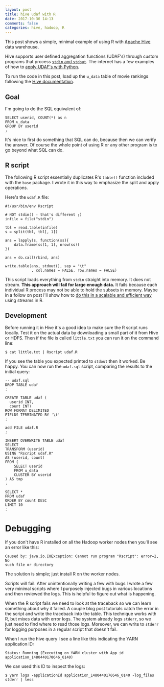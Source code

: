 ```yaml
---
layout: post
title: hive udaf with R
date: 2017-10-30 14:13
comments: false
categories: hive, hadoop, R
---
```


This post shows a simple, minimal example of using R with
[Apache Hive](https://hive.apache.org/) data warehouse.

Hive supports user defined aggregation functions (UDAF's) through custom programs
that process [`stdin` and
`stdout`](https://en.wikipedia.org/wiki/Standard_streams). The internet
has a few examples of how to [apply UDAF's with
Python](http://www.florianwilhelm.info/2016/10/python_udf_in_hive/).

To run the code in this post, load up the `u_data` table of movie rankings following
the [Hive
documentation](https://cwiki.apache.org/confluence/display/Hive/GettingStarted#GettingStarted-MovieLensUserRatings).

## Goal

I'm going to do the SQL equivalent of: 

```
SELECT userid, COUNT(*) as n
FROM u_data
GROUP BY userid
;
```

It's nice to first do something that SQL can do, because then we can verify
the answer. Of course the whole point of using R or any other program is to
go beyond what SQL can do.

## R script

The following R script essentially duplicates R's `table()` function
included with the `base` package. I wrote it in this way to emphasize the
split and apply operations.

Here's the `udaf.R` file:

```{R}
#!/usr/bin/env Rscript

# NOT stdin() - that's different ;)
infile = file("stdin")

tbl = read.table(infile)
s = split(tbl, tbl[, 1])

ans = lapply(s, function(ss){
    data.frame(ss[1, 1], nrow(ss))
})

ans = do.call(rbind, ans)

write.table(ans, stdout(), sep = "\t"
            , col.names = FALSE, row.names = FALSE)
```

This script loads everything from `stdin` straight into memory. It does not
stream. __This approach will fail for large enough data.__ It fails
because each individual R process may not be able to hold the subsets in
memory. Maybe in a follow on post I'll show how to [do this in a scalable
and efficient way](https://github.com/clarkfitzg/phd_research/blob/master/analysis/pems/hadoop/piecewise_fd.R)
using streams in R.

## Development

Before running it in Hive it's a good idea to make sure the R script runs
locally. Test it on the actual data by downloading a small part of it from
Hive or HDFS. Then if the file is called `little.txt` you can run it on
the command line:

```{bash}
$ cat little.txt | Rscript udaf.R
```

If you see the table you expected printed to `stdout` then it worked. Be
happy. You can now run the `udaf.sql` script, comparing the results to the
initial query:

```{sql}
-- udaf.sql
DROP TABLE udaf
;

CREATE TABLE udaf (
  userid INT,
  count INT)
ROW FORMAT DELIMITED
FIELDS TERMINATED BY '\t'
;

add FILE udaf.R
;

INSERT OVERWRITE TABLE udaf
SELECT
TRANSFORM (userid)
USING "Rscript udaf.R"
AS (userid, count)
FROM (
    SELECT userid
    FROM u_data 
    CLUSTER BY userid
) AS tmp
;

SELECT *
FROM udaf
ORDER BY count DESC
LIMIT 10
;
```

# Debugging

If you don't have R installed on all the Hadoop worker nodes then you'll see an
error like this:
```
Caused by: java.io.IOException: Cannot run program "Rscript": error=2, No
such file or directory
```
The solution is simple; just install R on the worker nodes.

Scripts will fail. After unintentionally writing a few with bugs I wrote a
few very minimal scripts where I purposely injected bugs in various
locations and then reviewed the logs. This is helpful to figure out what is
happening.

When the R script fails we need to look at the traceback so we can learn
something about why it failed. A couple blog post tutorials catch the error
in the script and write the traceback into the table. This technique works
with R, but mixes data with error logs. The system already logs `stderr`,
so we just need to find where to read those logs. Moreover, we can write to
`stderr` for logging purposes in a regular script that doesn't fail.

When I run the hive query I see a line like this indicating the YARN application ID:

```
Status: Running (Executing on YARN cluster with App id application_1480440170646_0140)
```

We can used this ID to inspect the logs:

```
$ yarn logs -applicationId application_1480440170646_0140 -log_files stderr | less
```
